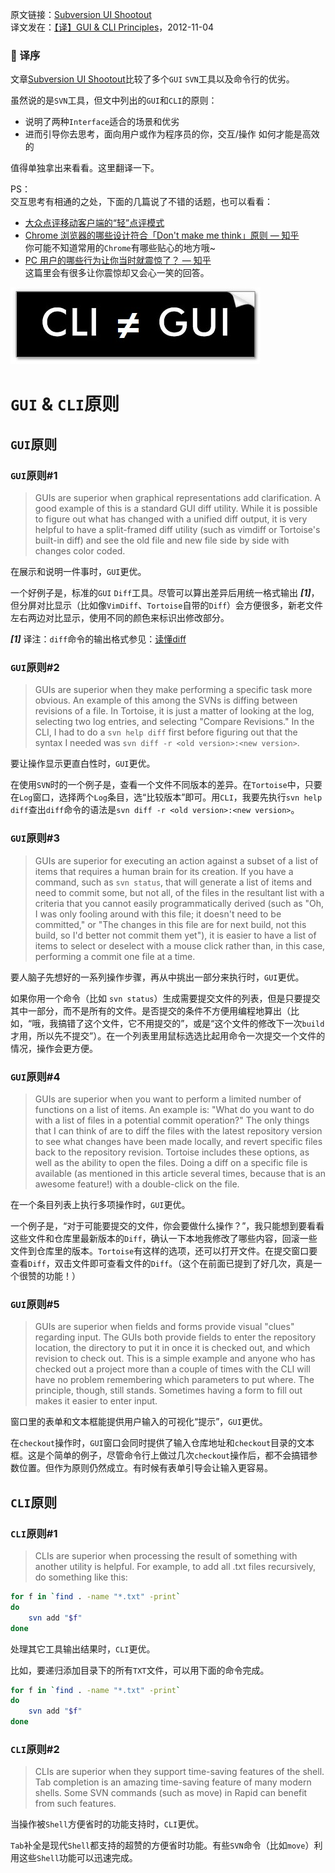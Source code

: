 原文链接：[Subversion UI Shootout](http://onlamp.com/pub/a/onlamp/2005/03/10/svn_uis.html "Subversion UI Shootout")  
译文发在：[【译】GUI & CLI Principles](http://oldratlee.com/post/2012-11-04/gui-cli-principles)，2012-11-04

### :apple: 译序

文章[Subversion UI Shootout](http://onlamp.com/pub/a/onlamp/2005/03/10/svn_uis.html "Subversion UI Shootout")比较了多个`GUI` `SVN`工具以及命令行的优劣。

虽然说的是`SVN`工具，但文中列出的`GUI`和`CLI`的原则：

- 说明了两种`Interface`适合的场景和优劣
- 进而引导你去思考，面向用户或作为程序员的你，交互/操作 如何才能是高效的

值得单独拿出来看看。这里翻译一下。

PS：     
交互思考有相通的之处，下面的几篇说了不错的话题，也可以看看：

* [大众点评移动客户端的“轻”点评模式](http://ifredric.me/post/2012-10-31/dianping_test_2 "大众点评移动客户端的“轻”点评模式")
* [Chrome 浏览器的哪些设计符合「Don't make me think」原则 — 知乎](http://www.zhihu.com/question/20564451 "Chrome 浏览器的哪些设计符合「Don't make me think」原则")  
你可能不知道常用的`Chrome`有哪些贴心的地方哦~
* [PC 用户的哪些行为让你当时就震惊了？ — 知乎](http://www.zhihu.com/question/20100408 "PC 用户的哪些行为让你当时就震惊了？")  
这篇里会有很多让你震惊却又会心一笑的回答。

![GUI vs. CLI](cli_ne_gui.jpg "GUI vs. CLI")

`GUI` & `CLI`原则
========================

`GUI`原则
-------------------

### `GUI`原则#1

>GUIs are superior when graphical representations add clarification. A good example of this is a standard GUI diff utility. While it is possible to figure out what has changed with a unified diff output, it is very helpful to have a split-framed diff utility (such as vimdiff or Tortoise's built-in diff) and see the old file and new file side by side with changes color coded.

在展示和说明一件事时，`GUI`更优。

一个好例子是，标准的`GUI` `Diff`工具。尽管可以算出差异后用统一格式输出 **_[1]_**，但分屏对比显示（比如像`VimDiff`、`Tortoise`自带的`Diff`）会方便很多，新老文件左右两边对比显示，使用不同的颜色来标识出修改部分。

**_[1]_** 译注：`diff`命令的输出格式参见：[读懂diff](http://www.ruanyifeng.com/blog/2012/08/how_to_read_diff.html "读懂diff")

### `GUI`原则#2

>GUIs are superior when they make performing a specific task more obvious. An example of this among the SVNs is diffing between revisions of a file. In Tortoise, it is just a matter of looking at the log, selecting two log entries, and selecting "Compare Revisions." In the CLI, I had to do a `svn help diff` first before figuring out that the syntax I needed was `svn diff -r <old version>:<new version>`.

要让操作显示更直白性时，`GUI`更优。

在使用`SVN`时的一个例子是，查看一个文件不同版本的差异。在`Tortoise`中，只要在`Log`窗口，选择两个`Log`条目，选“比较版本”即可。用`CLI`，我要先执行`svn help diff`查出`diff`命令的语法是`svn diff -r <old version>:<new version>`。

### `GUI`原则#3

>GUIs are superior for executing an action against a subset of a list of items that requires a human brain for its creation. If you have a command, such as `svn status`, that will generate a list of items and need to commit some, but not all, of the files in the resultant list with a criteria that you cannot easily programmatically derived (such as "Oh, I was only fooling around with this file; it doesn't need to be committed," or "The changes in this file are for next build, not this build, so I'd better not commit them yet"), it is easier to have a list of items to select or deselect with a mouse click rather than, in this case, performing a commit one file at a time.

要人脑子先想好的一系列操作步骤，再从中挑出一部分来执行时，`GUI`更优。

如果你用一个命令（比如 `svn status`）生成需要提交文件的列表，但是只要提交其中一部分，而不是所有的文件。是否提交的条件不方便用编程地算出（比如，“哦，我搞错了这个文件，它不用提交的”，或是“这个文件的修改下一次`build`才用，所以先不提交”）。在一个列表里用鼠标选选比起用命令一次提交一个文件的情况，操作会更方便。

### `GUI`原则#4

>GUIs are superior when you want to perform a limited number of functions on a list of items. An example is: "What do you want to do with a list of files in a potential commit operation?" The only things that I can think of are to diff the files with the latest repository version to see what changes have been made locally, and revert specific files back to the repository revision. Tortoise includes these options, as well as the ability to open the files. Doing a diff on a specific file is available (as mentioned in this article several times, because that is an awesome feature!) with a double-click on the file.

在一个条目列表上执行多项操作时，`GUI`更优。

一个例子是，“对于可能要提交的文件，你会要做什么操作？”，我只能想到要看看这些文件和仓库里最新版本的`Diff`，确认一下本地我修改了哪些内容，回滚一些文件到仓库里的版本。`Tortoise`有这样的选项，还可以打开文件。在提交窗口要查看`Diff`，双击文件即可查看文件的`Diff`。（这个在前面已提到了好几次，真是一个很赞的功能！）

### `GUI`原则#5

>GUIs are superior when fields and forms provide visual "clues" regarding input. The GUIs both provide fields to enter the repository location, the directory to put it in once it is checked out, and which revision to check out. This is a simple example and anyone who has checked out a project more than a couple of times with the CLI will have no problem remembering which parameters to put where. The principle, though, still stands. Sometimes having a form to fill out makes it easier to enter input.

窗口里的表单和文本框能提供用户输入的可视化“提示”，`GUI`更优。

在`checkout`操作时，`GUI`窗口会同时提供了输入仓库地址和`checkout`目录的文本框。这是个简单的例子，尽管命令行上做过几次`checkout`操作后，都不会搞错参数位置。但作为原则仍然成立。有时候有表单引导会让输入更容易。

`CLI`原则
-----------------

### `CLI`原则#1

>CLIs are superior when processing the result of something with another utility is helpful. For example, to add all .txt files recursively, do something like this:

```bash
for f in `find . -name "*.txt" -print`
do
    svn add "$f"
done
```

处理其它工具输出结果时，`CLI`更优。

比如，要递归添加目录下的所有`TXT`文件，可以用下面的命令完成。

```bash
for f in `find . -name "*.txt" -print`
do
    svn add "$f"
done
```

### `CLI`原则#2

>CLIs are superior when they support time-saving features of the shell. Tab completion is an amazing time-saving feature of many modern shells. Some SVN commands (such as move) in Rapid can benefit from such features.

当操作被`Shell`方便省时的功能支持时，`CLI`更优。

`Tab`补全是现代`Shell`都支持的超赞的方便省时功能。有些`SVN`命令（比如`move`）利用这些`Shell`功能可以迅速完成。
